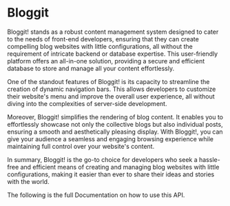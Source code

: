 # Bloggit

Bloggit! stands as a robust content management system designed to cater to the needs of front-end developers, ensuring that they can create compelling blog websites with little configurations, all without the requirement of intricate backend or database expertise. This user-friendly platform offers an all-in-one solution, providing a secure and efficient database to store and manage all your content effortlessly.

One of the standout features of Bloggit! is its capacity to streamline the creation of dynamic navigation bars. This allows developers to customize their website's menu and improve the overall user experience, all without diving into the complexities of server-side development.

Moreover, Bloggit! simplifies the rendering of blog content. It enables you to effortlessly showcase not only the collective blogs but also individual posts, ensuring a smooth and aesthetically pleasing display. With Bloggit!, you can give your audience a seamless and engaging browsing experience while maintaining full control over your website's content.

In summary, Bloggit! is the go-to choice for developers who seek a hassle-free and efficient means of creating and managing blog websites with little configurations, making it easier than ever to share their ideas and stories with the world.

The following is the full Documentation on how to use this API.
